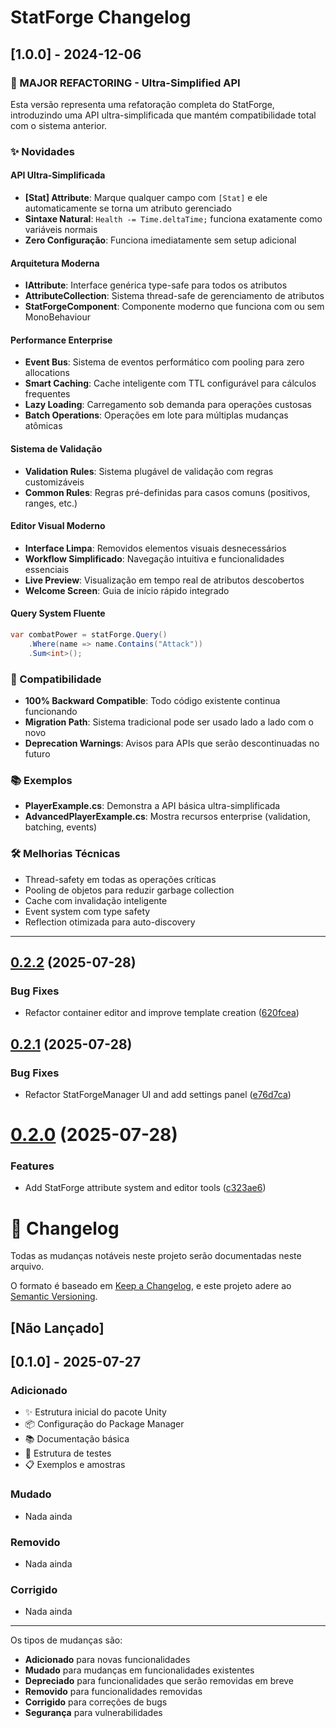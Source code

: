 # StatForge Changelog

## [1.0.0] - 2024-12-06

### 🚀 MAJOR REFACTORING - Ultra-Simplified API

Esta versão representa uma refatoração completa do StatForge, introduzindo uma API ultra-simplificada que mantém compatibilidade total com o sistema anterior.

### ✨ Novidades

#### API Ultra-Simplificada
- **[Stat] Attribute**: Marque qualquer campo com `[Stat]` e ele automaticamente se torna um atributo gerenciado
- **Sintaxe Natural**: `Health -= Time.deltaTime;` funciona exatamente como variáveis normais
- **Zero Configuração**: Funciona imediatamente sem setup adicional

#### Arquitetura Moderna
- **IAttribute<T>**: Interface genérica type-safe para todos os atributos
- **AttributeCollection**: Sistema thread-safe de gerenciamento de atributos
- **StatForgeComponent**: Componente moderno que funciona com ou sem MonoBehaviour

#### Performance Enterprise
- **Event Bus**: Sistema de eventos performático com pooling para zero allocations
- **Smart Caching**: Cache inteligente com TTL configurável para cálculos frequentes
- **Lazy Loading**: Carregamento sob demanda para operações custosas
- **Batch Operations**: Operações em lote para múltiplas mudanças atômicas

#### Sistema de Validação
- **Validation Rules**: Sistema plugável de validação com regras customizáveis
- **Common Rules**: Regras pré-definidas para casos comuns (positivos, ranges, etc.)

#### Editor Visual Moderno
- **Interface Limpa**: Removidos elementos visuais desnecessários
- **Workflow Simplificado**: Navegação intuitiva e funcionalidades essenciais
- **Live Preview**: Visualização em tempo real de atributos descobertos
- **Welcome Screen**: Guia de início rápido integrado

#### Query System Fluente
```csharp
var combatPower = statForge.Query()
    .Where(name => name.Contains("Attack"))
    .Sum<int>();
```

### 🔄 Compatibilidade
- **100% Backward Compatible**: Todo código existente continua funcionando
- **Migration Path**: Sistema tradicional pode ser usado lado a lado com o novo
- **Deprecation Warnings**: Avisos para APIs que serão descontinuadas no futuro

### 📚 Exemplos
- **PlayerExample.cs**: Demonstra a API básica ultra-simplificada
- **AdvancedPlayerExample.cs**: Mostra recursos enterprise (validation, batching, events)

### 🛠️ Melhorias Técnicas
- Thread-safety em todas as operações críticas
- Pooling de objetos para reduzir garbage collection
- Cache com invalidação inteligente
- Event system com type safety
- Reflection otimizada para auto-discovery

---

## [0.2.2](https://github.com/Natteens/statforge/compare/v0.2.1...v0.2.2) (2025-07-28)


### Bug Fixes

* Refactor container editor and improve template creation ([620fcea](https://github.com/Natteens/statforge/commit/620fcea14c41a920b677eeddd2f7b85673f6d2f2))

## [0.2.1](https://github.com/Natteens/statforge/compare/v0.2.0...v0.2.1) (2025-07-28)


### Bug Fixes

* Refactor StatForgeManager UI and add settings panel ([e76d7ca](https://github.com/Natteens/statforge/commit/e76d7cab58f0474f9915b37cbade036053c38283))

# [0.2.0](https://github.com/Natteens/statforge/compare/v0.1.0...v0.2.0) (2025-07-28)


### Features

* Add StatForge attribute system and editor tools ([c323ae6](https://github.com/Natteens/statforge/commit/c323ae613b034a32c9f2dd72e49bde9bdfe01ded))

# 📝 Changelog

Todas as mudanças notáveis neste projeto serão documentadas neste arquivo.

O formato é baseado em [Keep a Changelog](https://keepachangelog.com/pt-BR/1.0.0/),
e este projeto adere ao [Semantic Versioning](https://semver.org/spec/v2.0.0.html).

## [Não Lançado]

## [0.1.0] - 2025-07-27

### Adicionado
- ✨ Estrutura inicial do pacote Unity
- 📦 Configuração do Package Manager
- 📚 Documentação básica
- 🧪 Estrutura de testes
- 📋 Exemplos e amostras

### Mudado
- Nada ainda

### Removido
- Nada ainda

### Corrigido
- Nada ainda

---

Os tipos de mudanças são:
- **Adicionado** para novas funcionalidades
- **Mudado** para mudanças em funcionalidades existentes
- **Depreciado** para funcionalidades que serão removidas em breve
- **Removido** para funcionalidades removidas
- **Corrigido** para correções de bugs
- **Segurança** para vulnerabilidades
